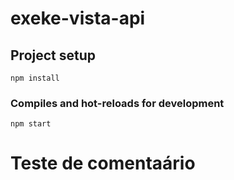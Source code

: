 # exeke-vista-api

## Project setup
```
npm install
```

### Compiles and hot-reloads for development
```
npm start
```

# Teste de comentaário